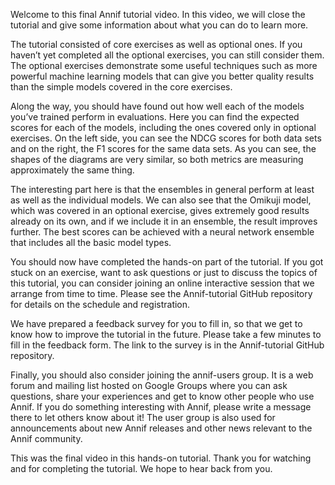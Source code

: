 Welcome to this final Annif tutorial video. In this video, we will close the tutorial and give some information about what you can do to learn more.

The tutorial consisted of core exercises as well as optional ones. If you haven’t yet completed all the optional exercises, you can still consider them. The optional exercises demonstrate some useful techniques such as more powerful machine learning models that can give you better quality results than the simple models covered in the core exercises.

Along the way, you should have found out how well each of the models you’ve trained perform in evaluations. Here you can find the expected scores for each of the models, including the ones covered only in optional exercises. On the left side, you can see the NDCG scores for both data sets and on the right, the F1 scores for the same data sets. As you can see, the shapes of the diagrams are very similar, so both metrics are measuring approximately the same thing.

The interesting part here is that the ensembles in general perform at least as well as the individual models. We can also see that the Omikuji model, which was covered in an optional exercise, gives extremely good results already on its own, and if we include it in an ensemble, the result improves further. The best scores can be achieved with a neural network ensemble that includes all the basic model types.

You should now have completed the hands-on part of the tutorial. If you got stuck on an exercise, want to ask questions or just to discuss the topics of this tutorial, you can consider joining an online interactive session that we arrange from time to time. Please see the Annif-tutorial GitHub repository for details on the schedule and registration.

We have prepared a feedback survey for you to fill in, so that we get to know how to improve the tutorial in the future. Please take a few minutes to fill in the feedback form. The link to the survey is in the Annif-tutorial GitHub repository.

Finally, you should also consider joining the annif-users group. It is a web forum and mailing list hosted on Google Groups where you can ask questions, share your experiences and get to know other people who use Annif. If you do something interesting with Annif, please write a message there to let others know about it! The user group is also used for announcements about new Annif releases and other news relevant to the Annif community.

This was the final video in this hands-on tutorial. Thank you for watching and for completing the tutorial. We hope to hear back from you.
